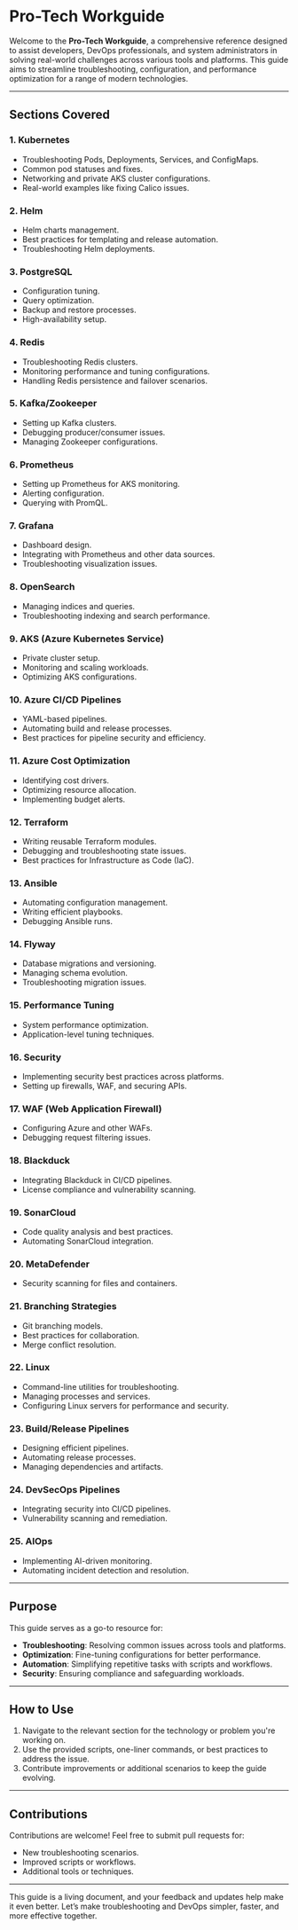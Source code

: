 # Pro-Tech Workguide

Welcome to the **Pro-Tech Workguide**, a comprehensive reference designed to assist developers, DevOps professionals, and system administrators in solving real-world challenges across various tools and platforms. This guide aims to streamline troubleshooting, configuration, and performance optimization for a range of modern technologies.

---

## **Sections Covered**

### **1. Kubernetes**
- Troubleshooting Pods, Deployments, Services, and ConfigMaps.
- Common pod statuses and fixes.
- Networking and private AKS cluster configurations.
- Real-world examples like fixing Calico issues.

### **2. Helm**
- Helm charts management.
- Best practices for templating and release automation.
- Troubleshooting Helm deployments.

### **3. PostgreSQL**
- Configuration tuning.
- Query optimization.
- Backup and restore processes.
- High-availability setup.

### **4. Redis**
- Troubleshooting Redis clusters.
- Monitoring performance and tuning configurations.
- Handling Redis persistence and failover scenarios.

### **5. Kafka/Zookeeper**
- Setting up Kafka clusters.
- Debugging producer/consumer issues.
- Managing Zookeeper configurations.

### **6. Prometheus**
- Setting up Prometheus for AKS monitoring.
- Alerting configuration.
- Querying with PromQL.

### **7. Grafana**
- Dashboard design.
- Integrating with Prometheus and other data sources.
- Troubleshooting visualization issues.

### **8. OpenSearch**
- Managing indices and queries.
- Troubleshooting indexing and search performance.

### **9. AKS (Azure Kubernetes Service)**
- Private cluster setup.
- Monitoring and scaling workloads.
- Optimizing AKS configurations.

### **10. Azure CI/CD Pipelines**
- YAML-based pipelines.
- Automating build and release processes.
- Best practices for pipeline security and efficiency.

### **11. Azure Cost Optimization**
- Identifying cost drivers.
- Optimizing resource allocation.
- Implementing budget alerts.

### **12. Terraform**
- Writing reusable Terraform modules.
- Debugging and troubleshooting state issues.
- Best practices for Infrastructure as Code (IaC).

### **13. Ansible**
- Automating configuration management.
- Writing efficient playbooks.
- Debugging Ansible runs.

### **14. Flyway**
- Database migrations and versioning.
- Managing schema evolution.
- Troubleshooting migration issues.

### **15. Performance Tuning**
- System performance optimization.
- Application-level tuning techniques.

### **16. Security**
- Implementing security best practices across platforms.
- Setting up firewalls, WAF, and securing APIs.

### **17. WAF (Web Application Firewall)**
- Configuring Azure and other WAFs.
- Debugging request filtering issues.

### **18. Blackduck**
- Integrating Blackduck in CI/CD pipelines.
- License compliance and vulnerability scanning.

### **19. SonarCloud**
- Code quality analysis and best practices.
- Automating SonarCloud integration.

### **20. MetaDefender**
- Security scanning for files and containers.

### **21. Branching Strategies**
- Git branching models.
- Best practices for collaboration.
- Merge conflict resolution.

### **22. Linux**
- Command-line utilities for troubleshooting.
- Managing processes and services.
- Configuring Linux servers for performance and security.

### **23. Build/Release Pipelines**
- Designing efficient pipelines.
- Automating release processes.
- Managing dependencies and artifacts.

### **24. DevSecOps Pipelines**
- Integrating security into CI/CD pipelines.
- Vulnerability scanning and remediation.

### **25. AIOps**
- Implementing AI-driven monitoring.
- Automating incident detection and resolution.

---

## **Purpose**
This guide serves as a go-to resource for:
- **Troubleshooting**: Resolving common issues across tools and platforms.
- **Optimization**: Fine-tuning configurations for better performance.
- **Automation**: Simplifying repetitive tasks with scripts and workflows.
- **Security**: Ensuring compliance and safeguarding workloads.

---

## **How to Use**
1. Navigate to the relevant section for the technology or problem you're working on.
2. Use the provided scripts, one-liner commands, or best practices to address the issue.
3. Contribute improvements or additional scenarios to keep the guide evolving.

---

## **Contributions**
Contributions are welcome! Feel free to submit pull requests for:
- New troubleshooting scenarios.
- Improved scripts or workflows.
- Additional tools or techniques.

---

This guide is a living document, and your feedback and updates help make it even better. Let’s make troubleshooting and DevOps simpler, faster, and more effective together.

